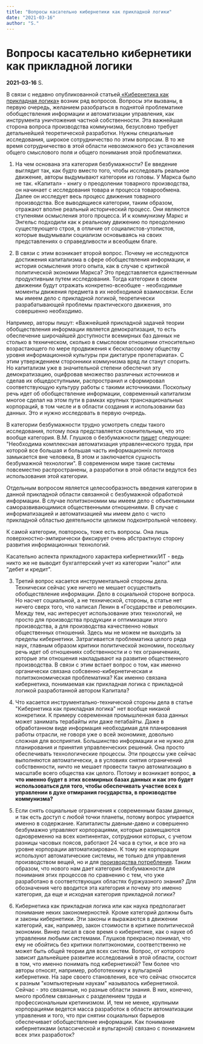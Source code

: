 ```yaml
---
title: "Вопросы касательно кибернетики как прикладной логики"
date: "2021-03-16"
author: "S."
---
```


# Вопросы касательно кибернетики как прикладной логики

**2021-03-16** S.

В связи с недавно опубликованной статьей[ ](/10564.html)[«Кибернетика как прикладная логика»](/10564.html) возник ряд вопросов. Вопросы эти вызваны, в первую очередь, желанием разобраться в поднятой проблематике обобществления информации и автоматизации управления, как инструмента уничтожения частной собственности. Эта важнейшая сторона вопроса производства коммунизма, безусловно требует детальнейшей теоретической разработки. Нужны специальные исследования, широкое сотрудничество по этим вопросам. В то же время сотрудничество в этой области невозможного без установления общего смыслового поля и общего понимания этой проблематики.

1) На чем основана эта категория безбумажности? Ее введение выглядит так, как будто вместо того, чтобы исследовать реальное движение, авторы выдумывают категории из головы. У Маркса было не так. «Капитал» - книгу о преодолении товарного производства, он начинает с исследования товара и процесса товарообмена. Далее он исследует весь процесс движения товарного производства. Все выводящиеся категории, таким образом, отражают вполне реальный исторический процесс. Они являются ступенями осмысления этого процесса. И к коммунизму Маркс и Энгельс подходили как к реальному движению по преодолению существующего строя, в отличие от социалистов-утопистов, которые выдумывали социализм основываясь на своих представлениях о справедливости и всеобщем благе.

2) В связи с этим возникает второй вопрос. Почему не исследуются достижения капитализма в сфере обобществления информации, и история осмысления этого опыта, как в случае с критикой политической экономии Маркса? Это представляется единственным продуктивным путем исследования. Тогда категории в своем движении будут отражать конкретно-всеобщее - необходимые моменты движения предмета в их необходимой взаимосвязи. Если мы имеем дело с прикладной логикой, теоретически разрабатывающей проблемы практического движения, это совершенно необходимо.

Например, авторы пишут: «Важнейшей прикладной задачей теории обобществления информации является демократизация, то есть обеспечение широчайшей доступности всемирных баз данных не столько в техническом, сколько в смысловом отношении относительно возрастающего по мере продвижения к бесклассовому обществу уровня информационной культуры при диктатуре пролетариата». С этим утверждением сторонники коммунизма вряд ли станут спорить. Но капитализм уже в значительной степени обеспечил эту демократизацию, оцифровав множество различных источников и сделав их общедоступными, распространил и сформировал соответствующую культуру работы с такими источниками. Поскольку речь идет об обобществление информации, современный капитализм многое сделал на этом пути в рамках крупных транснациональных корпораций, в том числе и в области создания и использовании баз данных. Это и нужно исследовать в первую очередь.

В категории безбумажности трудно усмотреть следы такого исследования, потому пока представляется сомнительным, что это вообще категория. В.М. Глушков о безбумажности [пишет](http://ogas.kiev.ua/library/osnovy-bezbumazhnoj-ynformatyky-618) следующее: "Необходима комплексная автоматизация управленческого труда, при которой все большая и большая часть информационніх потоков замыкается вне человека, В этом и заключается сущность безбумажной технологии". В современном мире такие системы повсеместно распространены, а разработки в этой области ведутся без использования этой категории.

Отдельным вопросом является целесообразность введения категории в данной прикладной области связанной с безбумажной обработкой информации. В случае политэкономии мы имеем дело с объективными саморазвивающимися общественными отношениями. В случае с информатизацией и автоматизацией мы имеем дело с чисто прикладной областью деятельности целиком подконтрольной человеку.

К самой категории, повторюсь, тоже есть вопросы. Она лишь поверхностно-эмпирически фиксирует очень абстрактную сторону развития информационных технологий.

Касательно аспекта прикладного характера кибернетики/ИТ - ведь никто же не выводит бухгалтерский учет из категории "налог" или "дебет и кредит".

3) Третий вопрос касается инструментальной стороны дела. Технически сейчас уже ничего не мешает осуществить обобществление информации. Дело в социальной стороне вопроса. Но насчет социальной, а не технической, стороны, в статье нет ничего сверх того, что написал Ленин в «Государстве и революции». Между тем, нас интересует использование этих технологий, не просто для производства продукции и оптимизации этого производства, а для производства качественно новых общественных отношений. Здесь мы не можем не выходить за пределы кибернетики. Затрагивается проблематика целого ряда наук, главным образом критики политической экономии, поскольку речь идет об отношениях собственности и о тех ограничениях, которые эти отношения накладывают на развитие общественного производства. В связи с этим встает вопрос о том, как именно органически связана собсвенно-кибернетическая и политэкономическая проблематика? Как именно связана кибернетика, понимаемая как прикладная логика с прикладной логикой разработанной автором Капитала?

4) Что касается инструментально-технической стороны дела в статье "Кибернетика как прикладная логика" нет вообще никакой конкретики. К примеру современная промышленная база данных может занимать терабайты или даже петабайты. Даже в обработанном виде информация необходимая для планирования работы отрасли, не говоря уже о всей экономике, довольно сложная для восприятия. Большинство информации и не нужно для планирования и принятия управленческих решений. Она просто обеспечивать технологические процессы. Эти процессы уже сейчас выполняются автоматически, а в условиях снятия ограничений собственности, ничто не мешает провести такую автоматизацию в масштабе всего общества как целого. Потому и возникает вопрос, **а что именно будет в этих всемирных базах данных и как это будет использоваться для того, чтобы обеспечивать участие всех в управлении в духе отмирания государства, в производстве коммунизма?**

5) Если снять социальные ограничения к современным базам данных, и так есть доступ с любой точки планеты, потому вопрос упирается именно в содержание. Капиталисты давным-давно и совершенно безбумажно управляют корпорациями, которые размещаются одновременно на всех континентах, сотрудники которых, с учетом разницы часовых поясов, работают 24 часа в сутки, и все это на уровне корпорации автоматизировано. К тому же корпорации используют автоматические системы, не только для управления производством вещей, но и для [производства потребления](/10535.html). Таким образом, что нового нам дает категория безбумажности для понимания этих процессов по сравнению с тем, что уже разработано в соответствующих областях буржуазного знания? Для обозначения чего вводится эта категория и почему это именно категория, да еще и исходная категория прикладной логики?

6) Кибернетика как прикладная логика или как наука предполагает понимание неких закономерностей. Кроме категорий должны быть и законы кибернетики. Эти законы и выражаются в движении категорий, как, например, закон стоимости в критике политической экономии. Винер писал в свое время о кибернетике, как о науке об управлении любыми системами. Глушков прекрасно понимал, что ему не обойтись без критики политэкономии, соответственно не может быть общей теории для всех систем. Вопрос, от которого зависит дальнейшее развитие исследований в этой области, состоит в том, что именно понимать под кибернетикой? Тем более что авторы относят, например, робототехнику к вульгарной кибернетике. На заре своего становления, все что сейчас относится к разным "компьютерным наукам" называлось кибернетикой. Сейчас - это связанные, но разные области знания. В них, конечно, много проблем связанных с разделением труда и профессиональным кретинизмом. И, тем не менее, крупными корпорациями ведется масса разработок в области автоматизации управления и того, что при снятии социальных барьеров обеспечивает обобществление информации. Как понимание кибернетиками (классической и вульгарной) связано с пониманием всех этих разработок?
